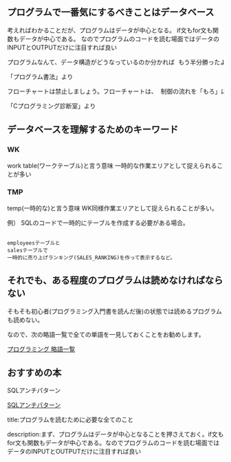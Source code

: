## プログラムで一番気にするべきことはデータベース

考えればわかることだが、プログラムはデータが中心となる。
if文もfor文も関数もデータが中心である。
なのでプログラムのコードを読む場面ではデータのINPUTとOUTPUTだけに注目すれば良い

<pre>
プログラムなんて、データ構造がどうなっているのか分かれば もう半分勝ったようなものだ。コードを書くときも、 コードに逐一コメントを付けるよりデータ構造 (だけ) を 解説するほうがはるかに役に立つ。 (と、何かの本に書いてあったんだけど、なんだっけ？)
</pre>
「プログラム書法」より

<pre>
フローチャートは禁止しましょう。フローチャートは、 制御の流れを「もろ」に書けてしまうのでよくありません。 プログラムは、データを処理するためにあり、データの違いによって 制御の流れが変更されます。あくまでも、データが主体です。 変数、引数などのデータをどう定義するかで、プログラムの組みやすさは 大幅に改良されます。データ構造がどうなっているかの図のほうが、 フローチャートよりはるかに役立ちます。データの意味だけは、 しっかり書きましょう。
</pre>
「Cプログラミング診断室」より








## データベースを理解するためのキーワード

### WK

work table(ワークテーブル)と言う意味
一時的な作業エリアとして捉えられることが多い

### TMP

temp(一時的な)と言う意味
WK同様作業エリアとして捉えられることが多い。

例）
SQLのコードで一時的にテーブルを作成する必要がある場合。

<pre><code>
employeesテーブルと
salesテーブルで
一時的に売り上げランキング(SALES_RANKING)を作って表示するなど。
</code></pre>



## それでも、ある程度のプログラムは読めなければならない

そもそも初心者(プログラミング入門書を読んだ後)の状態では読めるプログラムも読めない。

なので、次の略語一覧で全ての単語を一見しておくことをお勧めします。

<a href="https://progeigo.org/learning/essential-words-600-plus/#abbreviation-70">
プログラミング 略語一覧
</a>




## おすすめの本

SQLアンチパターン

<a href="https://www.amazon.co.jp/SQL%E3%82%A2%E3%83%B3%E3%83%81%E3%83%91%E3%82%BF%E3%83%BC%E3%83%B3-Bill-Karwin/dp/4873115892">
SQLアンチパターン
</a>










title:プログラムを読むために必要な全てのこと

description:まず、プログラムはデータが中心となることを押さえておく。if文もfor文も関数もデータが中心である。なのでプログラムのコードを読む場面ではデータのINPUTとOUTPUTだけに注目すれば良い



